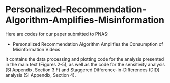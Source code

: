 # Personalized-Recommendation-Algorithm-Amplifies-Misinformation

Here are codes for our paper submitted to PNAS:

* Personalized Recommendation Algorithm Amplifies the Consumption of Misinformation Videos

It contains the data processing and plotting code for the analysis presented in the main text (Figures 2-5), as well as the code for the sensitivity analysis (SI Appendix, Section 3.F) and Staggered Difference-in-Differences (DID) analysis (SI Appendix, Section 4).
